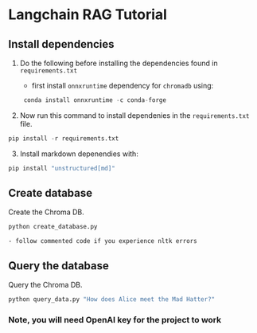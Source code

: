 # Langchain RAG Tutorial

## Install dependencies

1. Do the following before installing the dependencies found in `requirements.txt` 

    - first install `onnxruntime` dependency for `chromadb` using:

    ```python
     conda install onnxruntime -c conda-forge
    ```


2. Now run this command to install dependenies in the `requirements.txt` file. 

```python
pip install -r requirements.txt
```

3. Install markdown depenendies with: 

```python
pip install "unstructured[md]"
```

## Create database

Create the Chroma DB.

```python
python create_database.py
```

    - follow commented code if you experience nltk errors

## Query the database

Query the Chroma DB.

```python
python query_data.py "How does Alice meet the Mad Hatter?"
```

### Note, you will need OpenAI key for the project to work

